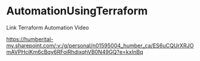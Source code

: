 # AutomationUsingTerraform

Link Terraform Automation Video

https://humberital-my.sharepoint.com/:v:/g/personal/n01595004_humber_ca/ES6uCQUrXRJOmAVPHciKm6cBqy6RFoiRhdixqhVB0N49GQ?e=kxInBq
